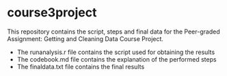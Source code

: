 # course3project
This repository contains the script, steps and final data for the Peer-graded Assignment: Getting and Cleaning Data Course Project.

- The runanalysis.r file contains the script used for obtaining the results
- The codebook.md file contains the explanation of the performed steps
- The finaldata.txt file contains the final results
